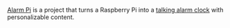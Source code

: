
[Alarm Pi](https://github.com/skiwithpete/alarmpi/) is a project that turns a Raspberry Pi into a [talking alarm clock](https://www.youtube.com/watch?v=julETnOLkaU&feature=youtu.be) with personalizable content.
